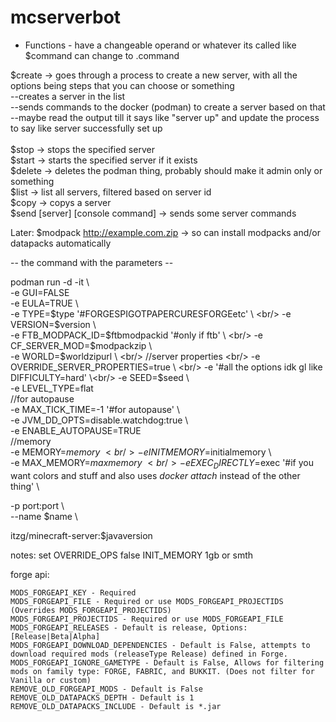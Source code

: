 # mcserverbot

- Functions -
have a changeable operand or whatever its called like $command can change to .command

$create -> goes through a process to create a new server, with all the options being steps that you can choose or something  
--creates a server in the list  
--sends commands to the docker (podman) to create a server based on that  
--maybe read the output till it says like "server up" and update the process to say like server successfully set up <br/><br/>
$stop -> stops the specified server <br/>
$start -> starts the specified server if it exists <br/>
$delete -> deletes the podman thing, probably should make it admin only or something  <br/>
$list -> list all servers, filtered based on server id <br/>
$copy -> copys a server<br/>
$send [server] [console command] -> sends some server commands<br/>

Later: 
$modpack http://example.com.zip -> so can install modpacks and/or datapacks automatically <br/>

-- the command with the parameters -- <br/>


podman run -d -it \ <br/>
-e GUI=FALSE <br/>
-e EULA=TRUE \ <br/>
-e TYPE=$type '#FORGESPIGOTPAPERCURESFORGEetc' \  <br/>
-e VERSION=$version \  <br/>
-e FTB_MODPACK_ID=$ftbmodpackid '#only if ftb' \ <br/>
-e CF_SERVER_MOD=$modpackzip \ <br/>
-e WORLD=$worldzipurl \ <br/>
//server properties <br/>
-e OVERRIDE_SERVER_PROPERTIES=true  \ <br/>
-e '#all the options idk gl like DIFFICULTY=hard' \<br/>
-e SEED=$seed \ <br/>
-e LEVEL_TYPE=flat <br/>
//for autopause <br/>
-e MAX_TICK_TIME=-1 '#for autopause' \ <br/>
-e JVM_DD_OPTS=disable.watchdog:true \ <br/>
-e ENABLE_AUTOPAUSE=TRUE <br/>
//memory <br/>
-e MEMORY=$memory \ <br/>
-e INITMEMORY=$initialmemory \ <br/>
-e MAX_MEMORY=$maxmemory \ <br/>
-e EXEC_DIRECTLY=$exec '#if you want colors and stuff and also uses _docker attach_ instead of the other thing' \ <br/>


-p port:port \ <br/>
--name $name \ <br/>

itzg/minecraft-server:$javaversion <br/>

notes: 
set OVERRIDE_OPS false
INIT_MEMORY 1gb or smth

forge api:

    MODS_FORGEAPI_KEY - Required
    MODS_FORGEAPI_FILE - Required or use MODS_FORGEAPI_PROJECTIDS (Overrides MODS_FORGEAPI_PROJECTIDS)
    MODS_FORGEAPI_PROJECTIDS - Required or use MODS_FORGEAPI_FILE
    MODS_FORGEAPI_RELEASES - Default is release, Options: [Release|Beta|Alpha]
    MODS_FORGEAPI_DOWNLOAD_DEPENDENCIES - Default is False, attempts to download required mods (releaseType Release) defined in Forge.
    MODS_FORGEAPI_IGNORE_GAMETYPE - Default is False, Allows for filtering mods on family type: FORGE, FABRIC, and BUKKIT. (Does not filter for Vanilla or custom)
    REMOVE_OLD_FORGEAPI_MODS - Default is False
    REMOVE_OLD_DATAPACKS_DEPTH - Default is 1
    REMOVE_OLD_DATAPACKS_INCLUDE - Default is *.jar


